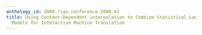 ```yaml
---
anthology_id: 2000.riao_conference-2000.43
title: Using Context-Dependent interpolation to Combine Statistical Language and Translation
  Models for Interactive Machine Translation
---
```

